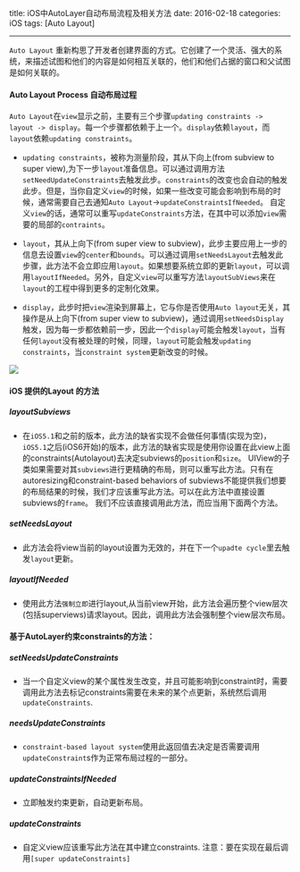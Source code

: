 title: iOS中AutoLayer自动布局流程及相关方法
date: 2016-02-18 
categories: iOS
tags: [Auto Layout]

---

`Auto Layout`  重新构思了开发者创建界面的方式。它创建了一个灵活、强大的系统，来描述试图和他们的内容是如何相互关联的，他们和他们占据的窗口和父试图是如何关联的。

<!-- more-->
#### Auto Layout Process 自动布局过程

`Auto Layout`在`view`显示之前，主要有三个步骤`updating constraints -> layout -> display`。每一个步骤都依赖于上一个。`display`依赖`layout`，而`layout`依赖`updating constraints`。 

+ `updating constraints`，被称为测量阶段，其从下向上(from subview to super view),为下一步`layout`准备信息。可以通过调用方法`setNeedUpdateConstraints`去触发此步。`constraints`的改变也会自动的触发此步。但是，当你自定义`view`的时候，如果一些改变可能会影响到布局的时候，通常需要自己去通知`Auto Layout`->`updateConstraintsIfNeeded`。
自定义`view`的话，通常可以重写`updateConstraints`方法，在其中可以添加`view`需要的局部的`contraints`。

+ `layout`，其从上向下(from super view to subview)，此步主要应用上一步的信息去设置`view`的`center`和`bounds`。可以通过调用`setNeedsLayout`去触发此步骤，此方法不会立即应用`layout`。如果想要系统立即的更新`layout`，可以调用`layoutIfNeeded`。另外，自定义`view`可以重写方法`layoutSubViews`来在`layout`的工程中得到更多的定制化效果。

+ `display`，此步时把`view`渲染到屏幕上，它与你是否使用`Auto layout`无关，其操作是从上向下(from super view to subview)，通过调用`setNeedsDisplay`触发，因为每一步都依赖前一步，因此一个`display`可能会触发`layout`，当有任何`layout`没有被处理的时候，同理，`layout`可能会触发`updating constraints`，当`constraint system`更新改变的时候。


![](http://7xt3bw.com1.z0.glb.clouddn.com/4.png)

#### iOS 提供的Layout 的方法

##### layoutSubviews

- 在`iOS5.1`和之前的版本，此方法的缺省实现不会做任何事情(实现为空)，`iOS5.1`之后(iOS6开始)的版本，此方法的缺省实现是使用你设置在此view上面的constraints(Autolayout)去决定subviews的`position`和`size`。 UIView的子类如果需要对其`subviews`进行更精确的布局，则可以重写此方法。只有在autoresizing和constraint-based behaviors of subviews不能提供我们想要的布局结果的时候，我们才应该重写此方法。可以在此方法中直接设置subviews的`frame`。 我们不应该直接调用此方法，而应当用下面两个方法。

##### setNeedsLayout

- 此方法会将view当前的layout设置为无效的，并在下一个`upadte cycle`里去触发`layout`更新。

##### layoutIfNeeded

- 使用此方法`强制立即`进行layout,从当前view开始，此方法会遍历整个view层次(包括superviews)请求layout。因此，调用此方法会强制整个view层次布局。

#### 基于AutoLayer约束constraints的方法：

##### setNeedsUpdateConstraints

- 当一个自定义view的某个属性发生改变，并且可能影响到constraint时，需要调用此方法去标记constraints需要在未来的某个点更新，系统然后调用`updateConstraints`.

##### needsUpdateConstraints

- `constraint-based layout system`使用此返回值去决定是否需要调用`updateConstraint`s作为正常布局过程的一部分。

##### updateConstraintsIfNeeded

- 立即触发约束更新，自动更新布局。

##### updateConstraints

- 自定义view应该重写此方法在其中建立constraints. 注意：要在实现在最后调用`[super updateConstraints]`














